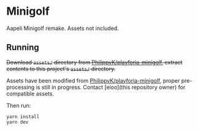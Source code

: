# Minigolf

Aapeli Minigolf remake. Assets not included.

## Running

<strike>Download `assets/` directory from [PhilippvK/playforia-minigolf](https://github.com/PhilippvK/playforia-minigolf), extract contents to this project's `assets/` directory.</strike>

Assets have been modified from [PhilippvK/playforia-minigolf](https://github.com/PhilippvK/playforia-minigolf), proper pre-processing is still in progress. Contact [eioo](this repository owner) for compatible assets.

Then run:

```
yarn install
yarn dev
```
